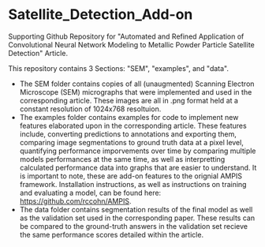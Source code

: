 # Satellite_Detection_Add-on
Supporting Github Repository for "Automated and Refined Application of Convolutional Neural Network Modeling to Metallic Powder Particle Satellite Detection" Article.

This repository contains 3 Sections: "SEM", "examples", and "data". 
 * The SEM folder contains copies of all (unaugmented) Scanning Electron Microscope (SEM) micrographs that were implemented and used in the corresponding article. These images are all in .png format held at a constant resolution of 1024x768 resoltuion. 
 * The examples folder contains examples for code to implement new features elaborated upon in the corresponding article. These features include, converting predictions to annotations and exporting them, comparing image segmentations to ground truth data at a pixel level, quantifying performance imporvements over time by comparing multiple models performances at the same time, as well as interpretting calculated performance data into graphs that are easier to understand. It is important to note, these are add-on features to the orignial AMPIS framework. Installation instructions, as well as instructions on training and evaluating a model, can be found here: https://github.com/rccohn/AMPIS.
 * The data folder contains segmentation results of the final model as well as the validation set used in the corresponding paper. These results can be compared to the ground-truth answers in the validation set recieve the same performance scores detailed within the article. 
